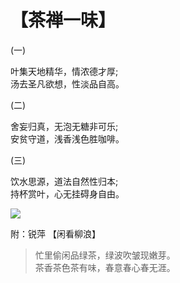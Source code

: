 # 【茶禅一味】

(一)

叶集天地精华，情浓德才厚;  
汤去圣凡欲想，性淡品自高。

(二)

舍妄归真，无泡无糖非可乐;  
安贫守道，浅香浅色胜咖啡。

(三)

饮水思源，道法自然性归本;  
持杯赏叶，心无挂碍身自由。

![](43.jpg)

附：锐萍 【闲看柳浪】

> 忙里偷闲品绿茶，绿波吹皱现嫩芽。  
> 茶香茶色茶有味，春意春心春无涯。
